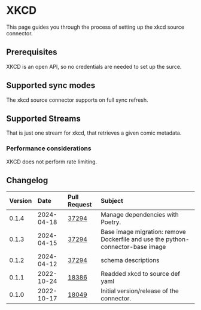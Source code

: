 # XKCD

This page guides you through the process of setting up the xkcd source connector.

## Prerequisites

XKCD is an open API, so no credentials are needed to set up the surce.

## Supported sync modes

The xkcd source connector supports on full sync refresh.

## Supported Streams

That is just one stream for xkcd, that retrieves a given comic metadata.

### Performance considerations

XKCD does not perform rate limiting.

## Changelog

| Version | Date       | Pull Request                                             | Subject                                   |
| :------ | :--------- | :------------------------------------------------------- | :---------------------------------------- |
| 0.1.4 | 2024-04-18 | [37294](https://github.com/airbytehq/airbyte/pull/37294) | Manage dependencies with Poetry. |
| 0.1.3 | 2024-04-15 | [37294](https://github.com/airbytehq/airbyte/pull/37294) | Base image migration: remove Dockerfile and use the python-connector-base image |
| 0.1.2 | 2024-04-12 | [37294](https://github.com/airbytehq/airbyte/pull/37294) | schema descriptions |
| 0.1.1 | 2022-10-24 | [18386](https://github.com/airbytehq/airbyte/pull/18386) | Readded xkcd to source def yaml |
| 0.1.0 | 2022-10-17 | [18049](https://github.com/airbytehq/airbyte/pull/18049) | Initial version/release of the connector. |
